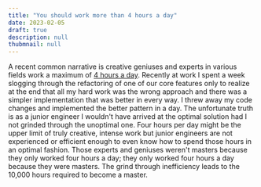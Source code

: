 ```yaml
---
title: "You should work more than 4 hours a day"
date: 2023-02-05
draft: true
description: null
thubmnail: null
---
```


A recent common narrative is creative geniuses and experts in various fields work a maximum of [4 hours a day](https://theweek.com/articles/696644/why-should-work-4-hours-day-according-science). Recently at work I spent a week slogging through the refactoring of one of our core features only to realize at the end that all my hard work was the wrong approach and there was a simpler implementation that was better in every way. I threw away my code changes and implemented the better pattern in a day. The unfortunate truth is as a junior engineer I wouldn't have arrived at the optimal solution had I not grinded through the unoptimal one. Four hours per day might be the upper limit of truly creative, intense work but junior engineers are not experienced or efficient enough to even know how to spend those hours in an optimal fashion. Those experts and geniuses weren't masters because they only worked four hours a day; they only worked four hours a day because they were masters. The grind through inefficiency leads to the 10,000 hours required to become a master. 
